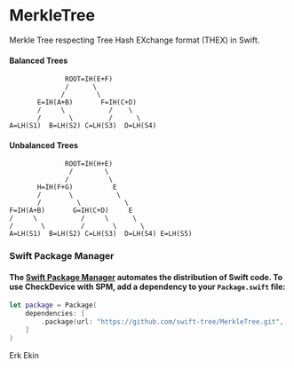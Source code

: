# MerkleTree

Merkle Tree respecting Tree Hash EXchange format (THEX) in Swift.


#### Balanced Trees
```
              ROOT=IH(E+F)
              /      \
             /        \
       E=IH(A+B)       F=IH(C+D)
       /     \           /    \
       /       \         /      \
A=LH(S1)  B=LH(S2) C=LH(S3)  D=LH(S4)
```

#### Unbalanced Trees
```
              ROOT=IH(H+E)
               /        \
              /          \
       H=IH(F+G)          E
       /       \           \
       /         \           \
F=IH(A+B)       G=IH(C+D)     E
/     \           /     \      \
/       \         /       \      \
A=LH(S1)  B=LH(S2) C=LH(S3)  D=LH(S4) E=LH(S5)
```

### Swift Package Manager
#### The [Swift Package Manager](https://swift.org/package-manager/) automates the distribution of Swift code. To use CheckDevice with SPM, add a dependency to your `Package.swift` file: 


```swift
let package = Package(
    dependencies: [
        .package(url: "https://github.com/swift-tree/MerkleTree.git", ...)
    ]
)
```

Erk Ekin

